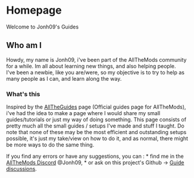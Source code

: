 # Homepage

Welcome to Jonh09's Guides

## Who am I

Howdy, my name is Jonh09, i've been part of the AllTheMods community for a while. Im all about learning new things, and also helping people.
<br>I've been a newbie, like you are/were, so my objective is to try to help as many people as I can, and learn along the way.

### What's this 

Inspired by the [AllTheGuides](https://allthemods.github.io/alltheguides/) page (Official guides page for AllTheMods), i've had the idea to make a page where I would share my small guides/tutorials or just my way of doing something.
This page consists of pretty much all the small guides / setups I've made and stuff I taught.
Do note that none of these may be the most efficient and outstanding setups possible, it's just my take/view on how to do it, and as normal, there might be more ways to do the same thing.

If you find any errors or have any suggestions, you can :
    * find me in the [AllTheMods Discord](https://discord.com/invite/allthemods) @Jonh09, 
    * or ask on this project's Github -> [Guide discussions](https://github.com/Jmpp2909/Jonh09sGuides/discussions/1).


